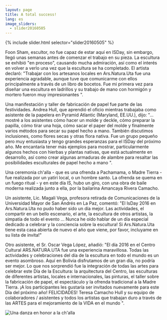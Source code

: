 ```yaml
---
layout: page
title: A total success!
lang: es
image_sliders:
  - slider20160505
---
```


{% include slider.html selector="slider20160505" %}

Foon Sham, escultor, no fue capaz de estar aquí en ISDay, sin embargo, llegó unas semanas antes de comenzar el trabajo en su pieza. La escultura se exhibió "en proceso", causando mucha admiración, así como el interés en volver a verlo una vez que la escultura se ha completado. El artista declaró: "Trabajar con los artesanos locales en Ars.Natura.Uta fue una experiencia agradable, aunque tuve que comunicarme con ellos principalmente a través de un libro de bocetos. Fue mi primera vez para diseñar una escultura en ladrillos y su trabajo de mano con hormigón y mortero fueron muy impresionantes ".

Una manifestación y taller de fabricación de papel fue parte de las festividades. Andrea Hull, que aprendió el oficio mientras trabajaba como asistente de la papelera en Pyramid Atlantic (Maryland, EE.UU.), dijo: "... mostré a los asistentes cómo hacer un molde y deckle, cómo preparar la papilla, cómo tirar una hoja, cómo sacar el paper del molde y finalmente varios métodos para secar su papel hecho a mano. También discutimos inclusiones, como flores secas y otras flora nativa. Fue un grupo pequeño pero muy entusiasta y tengo grandes esperanzas para el ISDay del próximo año. Me encantaría tener más ejemplos para mostrar, particularmente algunos hechos con hierbas y plantas nativas, que está actualmente en desarrollo, así como crear algunas armaduras de alambre para resaltar las posibilidades esculturales de papel hecho a mano ".

Una ceremonia ch'alla - que es una ofrenda a Pachamama, o Madre Tierra - fue realizada por un yatiri local, o un hombre santo. La ofrenda se quema en un fuego ritual - y en este día IS, hubo un giro, con una obra de baile moderna realizada junto a ella, por la bailarina Amancaya Rivera Camacho.

Un asistente, Lic. Magali Vega, profesora retirada de Comunicaciones de la Universidad Mayor de San Andrés en La Paz, comentó: "El IsDay 2016 en Ars.Natura.Uta no pudo haber sido un día mejor. Las actividades, el compartir en un bello escenario, el arte, la escultura de otros artistas, la simpatía de todo el evento ... Nunca he oído hablar de un día especial dedicado a celebrar y la conciencia sobre la escultura! Si Ars.Natura.Uta tiene esta casa abierta de nuevo el año que viene, por favor, incluyame en su lista de invita!"

Otro asistente, el Sr. Oscar Vega López, añadió: "El día 2016 en el Centro Cultural ARS.NATURA.UTA fue una experiencia maravillosa. Todas las actividades y celebraciones del día de la escultura en todo el mundo es un evento asombroso. Aquí en Bolivia disfrutamos de un gran día, no podría ser mejor. Lo que nos sorprendió fue la integración de todas las artes para celebrar este Día de la Escultura: la arquitectura del Centro, las esculturas de diferentes artistas, locales e internacionales, las pinturas, el taller sobre la fabricación de papel, el espectáculo y la ofrenda tradicional a la Madre Tierra. ¡A los participantes les gustaría ser invitados nuevamente para este Día del próximo año! FELICIDADES! Teresa Camacho Hull y su equipo de colaboradores / asistentes y todos los artistas que trabajan duro a través de las ARTES para el mejoramiento de la VIDA en el mundo ".

![Una danza en honor a la ch'alla]({{site_url}}/images/20160505_15.jpg)
